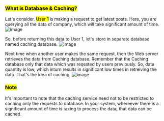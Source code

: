 ### <mark>What is Database & Caching?</mark>
Let's consider, <mark>User 1</mark> is making a request to get latest posts. Here, you are querying all the data of company, which will 
take significant amount of time.
![image](https://github.com/user-attachments/assets/5d2bfd00-3eb2-4c1a-81d9-8364bc5c71d5)

So, before returning this data to User 1, let's store in separate database named caching database.
![image](https://github.com/user-attachments/assets/cd40288b-bb24-4faa-9e73-58f5dc43af97)

Next time when another user makes the same request, then the Web server retrieves the data from Caching database. Remember that the 
Caching database only that data which was reqested by users previously. So, data quantity is low, which inturn results in significant 
low times in retreiving the data. That's the idea of caching.
![image](https://github.com/user-attachments/assets/3d5766df-ab34-4d97-bed8-e9b3acc56654)

### <mark>Note</mark>
It's important to note that the caching service need not to be restricted to caching only the requests to database. 
In your system, whereever there is a significant amount of time is taking to process the data, that data can be cached.

